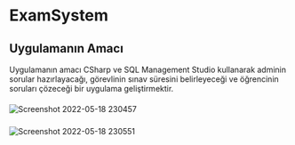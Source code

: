 # ExamSystem
## Uygulamanın Amacı
Uygulamanın amacı CSharp ve SQL Management Studio kullanarak adminin sorular hazırlayacağı, görevlinin sınav süresini belirleyeceği ve öğrencinin soruları çözeceği bir
uygulama geliştirmektir.
####
![Screenshot 2022-05-18 230457](https://user-images.githubusercontent.com/95415294/169146772-8fc0e727-3c25-4c8b-8d3e-8ba268d06b91.png)
#####
![Screenshot 2022-05-18 230551](https://user-images.githubusercontent.com/95415294/169146624-770c0bc9-feeb-4b78-85c1-4d5f6c03dd70.png)
